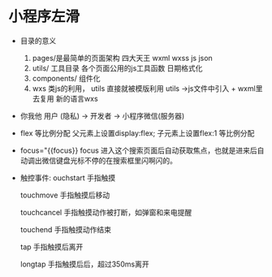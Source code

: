 # 小程序左滑
- 目录的意义
    1. pages/是最简单的页面架构
        四大天王 wxml wxss js json
    2. utils/
        工具目录
        各个页面公用的js工具函数 日期格式化
    3. components/
        组件化
    4. wxs 类js的利用， utils
        直接就被模版利用
        utils ->js文件中引入 + wxml里去复用
        新的语言wxs
- 你我他
    用户 (隐私) ->   开发者  ->   小程序微信(服务器)
- flex 等比例分配
    父元素上设置display:flex;
    子元素上设置flex:1 等比例分配
- focus="{{focus}}
    focus 进入这个搜索页面后自动获取焦点，也就是进来后自动调出微信键盘光标不停的在搜索框里闪啊闪的。
- 触控事件:
    ouchstart 手指触摸

    touchmove 手指触摸后移动

    touchcancel 手指触摸动作被打断，如弹窗和来电提醒

    touchend 手指触摸动作结束

    tap 手指触摸后离开

    longtap 手指触摸后后，超过350ms离开
